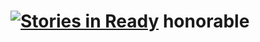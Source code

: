 [![Stories in Ready](https://badge.waffle.io/cra16/honorable.png?label=ready&title=Ready)](https://waffle.io/cra16/honorable)
honorable
=========
